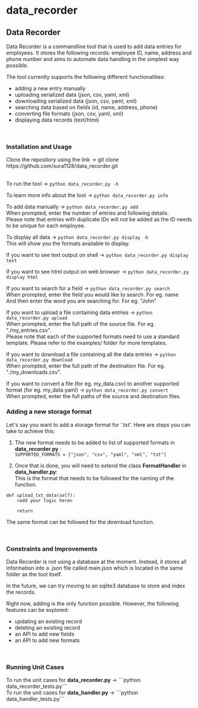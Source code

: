 # data_recorder

<h2> Data Recorder </h2>

<p>
Data Recorder is a commandline tool that is used to add data entries for employees.
It stores the following records: employee ID, name, address and phone number and aims
to automate data handling in the simplest way possible.

The tool currently supports the following different functionalities:
- adding a new entry manually
- uploading serialized data (json, csv, yaml, xml)
- downloading serialized data (json, csv, yaml, xml)
- searching data based on fields (id, name, address, phone)
- converting file formats (json, csv, yaml, xml)
- displaying data records (text/html)
</p>

<br>
<h3> Installation and Usage </h3>
Clone the repository using the link -> 
 git clone https://github.com/sura1128/data_recorder.git <br><br>

To run the tool ->
 ```python data_recorder.py -h```

To learn more info about the tool ->
 ```python data_recorder.py info```

To add data manually ->
 ```python data_recorder.py add```
<br>When prompted, enter the number of entries and following details.
<br> Please note that entries with duplicate IDs will not be added as the ID needs to be unique for each employee.

To display all data -> 
 ```python data_recorder.py display -h```
<br>This will show you the formats available to display.

If you want to see text output on shell -> 
 ```python data_recorder.py display text```

If you want to see html output on web browser -> 
 ```python data_recorder.py display html```
 
If you want to search for a field ->
 ```python data_recorder.py search```
 <br> When prompted, enter the field you would like to search. For eg. name
 <br> And then enter the word you are searching for. For eg. "John"
 
 If you want to upload a file containing data entries ->
  ```python data_recorder.py upload```
 <br> When prompted, enter the full path of the source file. For eg. "./my_entries.csv".
 <br> Please note that each of the supported formats need to use a standard template. Please refer to the examples/ folder for more templates.
 
If you want to download a file containing all the data entries ->
  ```python data_recorder.py download```
<br> When prompted, enter the full path of the destination file. For eg. "./my_downloads.csv".

If you want to convert a file (for eg. my_data.csv) to another supported format (for eg. my_data.yaml) ->
 ```python data_recorder.py convert```
<br> When prompted, enter the full paths of the source and destination files.


<h3> Adding a new storage format </h3>
Let's say you want to add a storage format for '.txt'. Here are steps you can take to achieve this:<br>

1. The new format needs to be added to list of supported formats in <b>data_recorder.py</b> :<br>
   ``` SUPPORTED_FORMATS = ["json", "csv", "yaml", "xml", "txt"] ``` <br>
 
2. Once that is done, you will need to extend the class <b>FormatHandler</b> in <b>data_handler.py</b>: <br>
This is the format that needs to be followed for the naming of the function. <br>

``` 
def upload_txt_data(self):
    <add your logic here>
        
    return
 ```
 
The same format can be followed for the download function.

<br>
<h3> Constraints and Improvements </h3>
Data Recorder is not using a database at the moment. Instead, it stores all information
into a .json file called main.json which is located in the same folder as the tool itself.

In the future, we can try moving to an sqlite3 database to store and index the records.

Right now, adding is the only function possible. However, the following features can be explored:
- updating an existing record
- deleting an existing record
- an API to add new fields
- an API to add new formats

<br>
<h3> Running Unit Cases </h3>
To run the unit cases for <b>data_recorder.py</b> -> 
   ```python data_recorder_tests.py```
<br>To run the unit cases for <b>data_handler.py</b> -> 
   ```python data_handler_tests.py```
